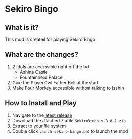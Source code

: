 # Sekiro Bingo

## What is it?
This mod is created for playing Sekiro Bingo

## What are the changes?
1. 2 Idols are accessible right off the bat
   - Ashina Castle
   - Fountainhead Palace
2. Give the Player Owl Father Bell at the start
3. Make Four Monkey accessible without talking to Isshin

## How to Install and Play
1. Navigate to the [latest release](https://github.com/ignitesouls/SekiroBingo/releases/latest)
2. Download the attached zipfile `SekiroBingo.v.0.0.1.zip`
3. Extract to your file system
4. Double click `launch-sekiro-bingo.bat` to launch the mod
